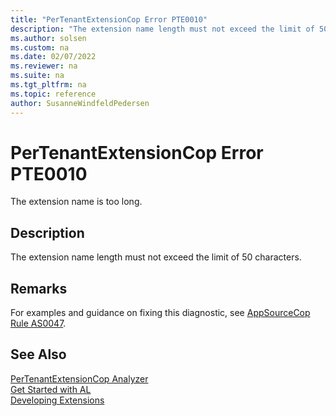 ```yaml
---
title: "PerTenantExtensionCop Error PTE0010"
description: "The extension name length must not exceed the limit of 50 characters."
ms.author: solsen
ms.custom: na
ms.date: 02/07/2022
ms.reviewer: na
ms.suite: na
ms.tgt_pltfrm: na
ms.topic: reference
author: SusanneWindfeldPedersen
---
```

[//]: # (START>DO_NOT_EDIT)
[//]: # (IMPORTANT:Do not edit any of the content between here and the END>DO_NOT_EDIT.)
[//]: # (Any modifications should be made in the .xml files in the ModernDev repo.)
# PerTenantExtensionCop Error PTE0010
The extension name is too long.

## Description
The extension name length must not exceed the limit of 50 characters.

[//]: # (IMPORTANT: END>DO_NOT_EDIT)

## Remarks
For examples and guidance on fixing this diagnostic, see [AppSourceCop Rule AS0047](appsourcecop-as0047.md).

## See Also  
[PerTenantExtensionCop Analyzer](pertenantextensioncop.md)  
[Get Started with AL](../devenv-get-started.md)  
[Developing Extensions](../devenv-dev-overview.md)  